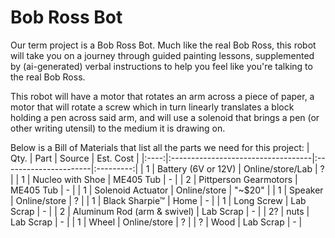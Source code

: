 # Bob Ross Bot

Our term project is a Bob Ross Bot. Much like the real Bob Ross, this robot
will take you on a journey through guided painting lessons, supplemented by
(ai-generated) verbal instructions to help you feel like you're talking to 
the real Bob Ross.

This robot will have a motor that rotates an arm across a piece of paper, a
motor that will rotate a screw which in turn linearly translates a block 
holding a pen across said arm, and will use a solenoid that brings a pen 
(or other writing utensil) to the medium it is drawing on. 

Below is a Bill of Materials that list all the parts we need for this project:
| Qty. | Part                               | Source                | Est. Cost |
|:----:|:-----------------------------------|:----------------------|:---------:|
|  1   | Battery (6V or 12V)                | Online/store/Lab      |   ?       |
|  1   | Nucleo with Shoe                   | ME405 Tub             |     -     |
|  2   | Pittperson Gearmotors              | ME405 Tub             |     -     |
|  1   | Solenoid Actuator                  | Online/store          | "~$20"    |
|  1   | Speaker                            | Online/store          | ?         |
|  1   | Black Sharpie&trade;               | Home                  |   -       |
|  1   | Long Screw                         | Lab Scrap             |   -       |
|  2   | Aluminum Rod (arm & swivel)        | Lab Scrap             | -         |
|  2?  | nuts                               | Lab Scrap             |   -       |
|  1   | Wheel                              | Online/store          |   ?       |
|  ?   | Wood                               | Lab Scrap             |   -       |

